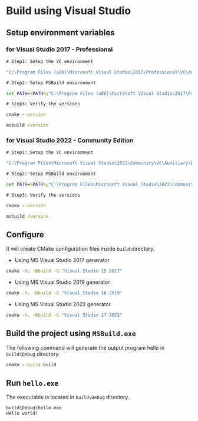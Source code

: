 # Build using Visual Studio

## Setup environment variables

### for Visual Studio 2017 - Professional

```bat
# Step1: Setup the VC environment

"C:\Program Files (x86)\Microsoft Visual Studio\2017\Professional\VC\Auxiliary\Build\vcvars32.bat"

# Step2: Setup MSBuild environment

set PATH=%PATH%;"C:\Program Files (x86)\Microsoft Visual Studio\2017\Professional\MSBuild\15.0\Bin"

# Step3: Verify the versions

cmake --version

msbuild /version
```

### for Visual Studio 2022 - Community Edition

```bat
# Step1: Setup the VC environment

"C:\Program Files\Microsoft Visual Studio\2022\Community\VC\Auxiliary\Build\vcvars32.bat"

# Step2: Setup MSBuild environment

set PATH=%PATH%;"C:\Program Files\Microsoft Visual Studio\2022\Community\MSBuild\Current\Bin"

# Step3: Verify the versions

cmake --version

msbuild /version
```

## Configure

It will create CMake configuration files inside `build` directory.

- Using MS Visual Studio 2017 generator

```bat
cmake -H. -Bbuild -G "Visual Studio 15 2017"
```

- Using MS Visual Studio 2019 generator

```bat
cmake -H. -Bbuild -G "Visual Studio 16 2019"
```

- Using MS Visual Studio 2022 generator

```bat
cmake -H. -Bbuild -G "Visual Studio 17 2022"
```

## Build the project using `MSBuild.exe`

The following command will generate the output program hello in `build\Debug` directory.

```bat
cmake --build build
```

## Run `hello.exe`

The executable is located in  `build\Debug` directory.

```bat
build\Debug\hello.exe
Hello world!

```

